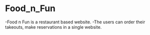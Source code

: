 # Food_n_Fun

-Food n Fun is a restaurant based website.
-The users can order their takeouts, make reservations in a single website.
